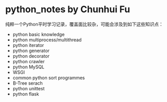 # python_notes by Chunhui Fu

纯粹一个Python平时学习记录，覆盖面比较杂，可能会涉及到如下这些知识点：

* python basic knowledge
* python multiprocess/multithread
* python iterator
* python generator
* python decorator
* python crawler
* python MySQL
* WSGI
* common python sort programmes
* B-Tree serach
* python unittest
* python flask
